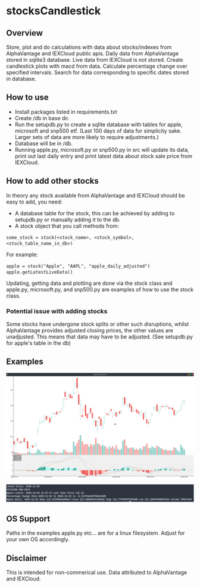 # stocksCandlestick

## Overview
Store, plot and do calculations with data about stocks/indexes from AlphaVantage and IEXCloud public apis. Daily data from AlphaVantage stored in sqlite3 database. Live data from IEXCloud is not stored. Create candlestick plots with macd from data. Calculate percentage change over specified intervals. Search for data corresponding to specific dates stored in database.


## How to use 
* Install packages listed in requirements.txt
* Create /db in base dir. 
* Run the setupdb.py to create a sqlite database with tables for apple, microsoft and snp500 etf. (Last 100 days of data for simplicity sake. Larger sets of data are more likely to require adjustments.) 
* Database will be in /db.
* Running apple.py, microsoft.py or snp500.py in src will update its data, print out last daily entry and print latest data about stock sale price from IEXCloud.

## How to add other stocks
In theory any stock available from AlphaVantage and IEXCloud should be easy to add, you need:
  * A database table for the stock, this can be achieved by adding to setupdb.py or manually adding it to the db.
  * A stock object that you call methods from:
  ``` 
  some_stock = stock(<stock_name>, <stock_symbol>, <stock_table_name_in_db>) 
  ```
  For example: 
  ``` 
  apple = stock("Apple", "AAPL", "apple_daily_adjusted")
  apple.getLatestLiveData() 
  ```
  

Updating, getting data and plotting are done via the stock class and apple.py, microsoft.py, and snp500.py are examples of how to use the stock class.

### Potential issue with adding stocks
Some stocks have undergone stock splits or other such disruptions, whilst AlphaVantage provides adjusted closing prices, the other values are unadjusted. 
This means that data may have to be adjusted. (See setupdb.py for apple's table in the db)

## Examples
![](examples/apple_plot_example.png)


![](examples/apple_terminal_example.png)

## OS Support
Paths in the examples apple.py etc... are for a linux filesystem.
Adjust for your own OS accordingly.

## Disclaimer 
This is intended for non-commerical use.
Data attributed to AlphaVantage and IEXCloud.
